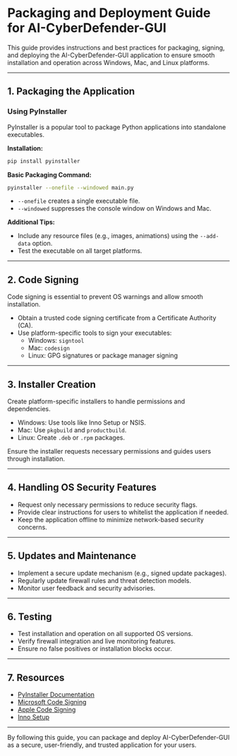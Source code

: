 # Packaging and Deployment Guide for AI-CyberDefender-GUI

This guide provides instructions and best practices for packaging, signing, and deploying the AI-CyberDefender-GUI application to ensure smooth installation and operation across Windows, Mac, and Linux platforms.

---

## 1. Packaging the Application

### Using PyInstaller

PyInstaller is a popular tool to package Python applications into standalone executables.

**Installation:**

```bash
pip install pyinstaller
```

**Basic Packaging Command:**

```bash
pyinstaller --onefile --windowed main.py
```

- `--onefile` creates a single executable file.
- `--windowed` suppresses the console window on Windows and Mac.

**Additional Tips:**

- Include any resource files (e.g., images, animations) using the `--add-data` option.
- Test the executable on all target platforms.

---

## 2. Code Signing

Code signing is essential to prevent OS warnings and allow smooth installation.

- Obtain a trusted code signing certificate from a Certificate Authority (CA).
- Use platform-specific tools to sign your executables:
  - Windows: `signtool`
  - Mac: `codesign`
  - Linux: GPG signatures or package manager signing

---

## 3. Installer Creation

Create platform-specific installers to handle permissions and dependencies.

- Windows: Use tools like Inno Setup or NSIS.
- Mac: Use `pkgbuild` and `productbuild`.
- Linux: Create `.deb` or `.rpm` packages.

Ensure the installer requests necessary permissions and guides users through installation.

---

## 4. Handling OS Security Features

- Request only necessary permissions to reduce security flags.
- Provide clear instructions for users to whitelist the application if needed.
- Keep the application offline to minimize network-based security concerns.

---

## 5. Updates and Maintenance

- Implement a secure update mechanism (e.g., signed update packages).
- Regularly update firewall rules and threat detection models.
- Monitor user feedback and security advisories.

---

## 6. Testing

- Test installation and operation on all supported OS versions.
- Verify firewall integration and live monitoring features.
- Ensure no false positives or installation blocks occur.

---

## 7. Resources

- [PyInstaller Documentation](https://pyinstaller.readthedocs.io/en/stable/)
- [Microsoft Code Signing](https://docs.microsoft.com/en-us/windows/win32/seccrypto/signer)
- [Apple Code Signing](https://developer.apple.com/library/archive/documentation/Security/Conceptual/CodeSigningGuide/Procedures/Procedures.html)
- [Inno Setup](https://jrsoftware.org/isinfo.php)

---

By following this guide, you can package and deploy AI-CyberDefender-GUI as a secure, user-friendly, and trusted application for your users.
